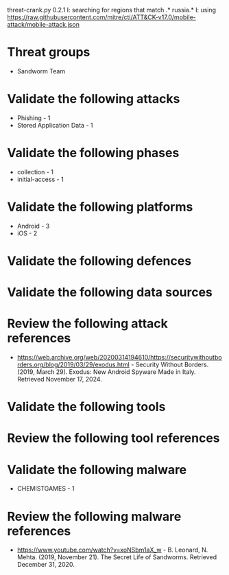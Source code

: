 threat-crank.py 0.2.1
I: searching for regions that match .* russia.*
I: using https://raw.githubusercontent.com/mitre/cti/ATT&CK-v17.0/mobile-attack/mobile-attack.json
# Threat groups

* Sandworm Team

# Validate the following attacks

* Phishing - 1
* Stored Application Data - 1

# Validate the following phases

* collection - 1
* initial-access - 1

# Validate the following platforms

* Android - 3
* iOS - 2

# Validate the following defences


# Validate the following data sources


# Review the following attack references

* https://web.archive.org/web/20200314194610/https://securitywithoutborders.org/blog/2019/03/29/exodus.html - Security Without Borders. (2019, March 29). Exodus: New Android Spyware Made in Italy. Retrieved November 17, 2024.

# Validate the following tools


# Review the following tool references


# Validate the following malware

* CHEMISTGAMES - 1

# Review the following malware references

* https://www.youtube.com/watch?v=xoNSbm1aX_w - B. Leonard, N. Mehta. (2019, November 21). The Secret Life of Sandworms. Retrieved December 31, 2020.

